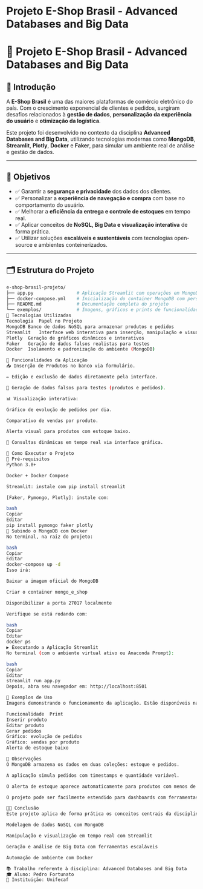 # Projeto E-Shop Brasil - Advanced Databases and Big Data
# 🛒 Projeto E-Shop Brasil - Advanced Databases and Big Data

## 📘 Introdução

A **E-Shop Brasil** é uma das maiores plataformas de comércio eletrônico do país. Com o crescimento exponencial de clientes e pedidos, surgiram desafios relacionados à **gestão de dados**, **personalização da experiência do usuário** e **otimização da logística**.

Este projeto foi desenvolvido no contexto da disciplina **Advanced Databases and Big Data**, utilizando tecnologias modernas como **MongoDB**, **Streamlit**, **Plotly**, **Docker** e **Faker**, para simular um ambiente real de análise e gestão de dados.

---

## 🎯 Objetivos

- ✅ Garantir a **segurança e privacidade** dos dados dos clientes.
- ✅ Personalizar a **experiência de navegação e compra** com base no comportamento do usuário.
- ✅ Melhorar a **eficiência da entrega e controle de estoques** em tempo real.
- ✅ Aplicar conceitos de **NoSQL, Big Data e visualização interativa** de forma prática.
- ✅ Utilizar soluções **escaláveis e sustentáveis** com tecnologias open-source e ambientes conteinerizados.

---

## 🗂️ Estrutura do Projeto

```bash
e-shop-brasil-projeto/
├── app.py                # Aplicação Streamlit com operações em MongoDB
├── docker-compose.yml    # Inicialização do container MongoDB com persistência de dados
├── README.md             # Documentação completa do projeto
└── exemplos/             # Imagens, gráficos e prints de funcionalidades (opcional)
🚀 Tecnologias Utilizadas
Tecnologia	Papel no Projeto
MongoDB	Banco de dados NoSQL para armazenar produtos e pedidos
Streamlit	Interface web interativa para inserção, manipulação e visualização
Plotly	Geração de gráficos dinâmicos e interativos
Faker	Geração de dados falsos realistas para testes
Docker	Isolamento e padronização do ambiente (MongoDB)

🧪 Funcionalidades da Aplicação
📥 Inserção de Produtos no banco via formulário.

✏️ Edição e exclusão de dados diretamente pela interface.

🧪 Geração de dados falsos para testes (produtos e pedidos).

📊 Visualização interativa:

Gráfico de evolução de pedidos por dia.

Comparativo de vendas por produto.

Alerta visual para produtos com estoque baixo.

🔎 Consultas dinâmicas em tempo real via interface gráfica.

🧰 Como Executar o Projeto
🔧 Pré-requisitos
Python 3.8+

Docker + Docker Compose

Streamlit: instale com pip install streamlit

[Faker, Pymongo, Plotly]: instale com:

bash
Copiar
Editar
pip install pymongo faker plotly
🐳 Subindo o MongoDB com Docker
No terminal, na raiz do projeto:

bash
Copiar
Editar
docker-compose up -d
Isso irá:

Baixar a imagem oficial do MongoDB

Criar o container mongo_e_shop

Disponibilizar a porta 27017 localmente

Verifique se está rodando com:

bash
Copiar
Editar
docker ps
▶️ Executando a Aplicação Streamlit
No terminal (com o ambiente virtual ativo ou Anaconda Prompt):

bash
Copiar
Editar
streamlit run app.py
Depois, abra seu navegador em: http://localhost:8501

📸 Exemplos de Uso
Imagens demonstrando o funcionamento da aplicação. Estão disponíveis na pasta exemplos/:

Funcionalidade	Print
Inserir produto	
Editar produto	
Gerar pedidos	
Gráfico: evolução de pedidos	
Gráfico: vendas por produto	
Alerta de estoque baixo	

📌 Observações
O MongoDB armazena os dados em duas coleções: estoque e pedidos.

A aplicação simula pedidos com timestamps e quantidade variável.

O alerta de estoque aparece automaticamente para produtos com menos de 10 unidades.

O projeto pode ser facilmente estendido para dashboards com ferramentas como Power BI, Metabase ou Grafana.

👨‍🎓 Conclusão
Este projeto aplica de forma prática os conceitos centrais da disciplina:

Modelagem de dados NoSQL com MongoDB

Manipulação e visualização em tempo real com Streamlit

Geração e análise de Big Data com ferramentas escaláveis

Automação de ambiente com Docker

📚 Trabalho referente à disciplina: Advanced Databases and Big Data
🎓 Aluno: Pedro Fortunato
🏫 Instituição: Unifecaf
